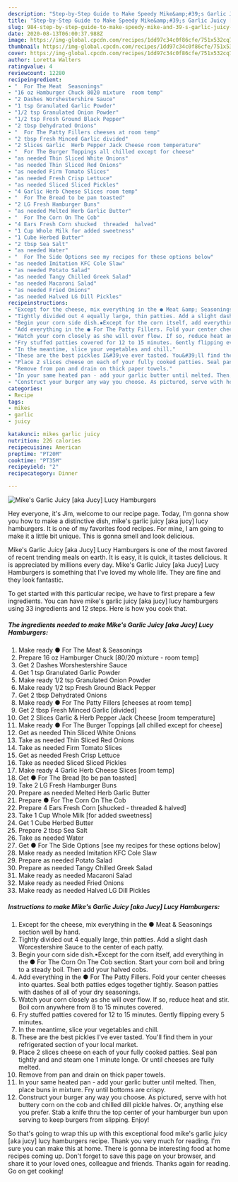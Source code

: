 ```yaml
---
description: "Step-by-Step Guide to Make Speedy Mike&amp;#39;s Garlic Juicy [aka Jucy] Lucy Hamburgers"
title: "Step-by-Step Guide to Make Speedy Mike&amp;#39;s Garlic Juicy [aka Jucy] Lucy Hamburgers"
slug: 984-step-by-step-guide-to-make-speedy-mike-and-39-s-garlic-juicy-aka-jucy-lucy-hamburgers
date: 2020-08-13T06:00:37.988Z
image: https://img-global.cpcdn.com/recipes/1dd97c34c0f86cfe/751x532cq70/mikes-garlic-juicy-aka-jucy-lucy-hamburgers-recipe-main-photo.jpg
thumbnail: https://img-global.cpcdn.com/recipes/1dd97c34c0f86cfe/751x532cq70/mikes-garlic-juicy-aka-jucy-lucy-hamburgers-recipe-main-photo.jpg
cover: https://img-global.cpcdn.com/recipes/1dd97c34c0f86cfe/751x532cq70/mikes-garlic-juicy-aka-jucy-lucy-hamburgers-recipe-main-photo.jpg
author: Loretta Walters
ratingvalue: 4
reviewcount: 12280
recipeingredient:
- "  For The Meat  Seasonings"
- "16 oz Hamburger Chuck 8020 mixture  room temp"
- "2 Dashes Worshestershire Sauce"
- "1 tsp Granulated Garlic Powder"
- "1/2 tsp Granulated Onion Powder"
- "1/2 tsp Fresh Ground Black Pepper"
- "2 tbsp Dehydrated Onions"
- "  For The Patty Fillers cheeses at room temp"
- "2 tbsp Fresh Minced Garlic divided"
- "2 Slices Garlic  Herb Pepper Jack Cheese room temperature"
- "  For The Burger Toppings all chilled except for cheese"
- "as needed Thin Sliced White Onions"
- "as needed Thin Sliced Red Onions"
- "as needed Firm Tomato Slices"
- "as needed Fresh Crisp Lettuce"
- "as needed Sliced Sliced Pickles"
- "4 Garlic Herb Cheese Slices room temp"
- "  For The Bread to be pan toasted"
- "2 LG Fresh Hamburger Buns"
- "as needed Melted Herb Garlic Butter"
- "  For The Corn On The Cob"
- "4 Ears Fresh Corn shucked  threaded  halved"
- "1 Cup Whole Milk for added sweetness"
- "1 Cube Herbed Butter"
- "2 tbsp Sea Salt"
- "as needed Water"
- "  For The Side Options see my recipes for these options below"
- "as needed Imitation KFC Cole Slaw"
- "as needed Potato Salad"
- "as needed Tangy Chilled Greek Salad"
- "as needed Macaroni Salad"
- "as needed Fried Onions"
- "as needed Halved LG Dill Pickles"
recipeinstructions:
- "Except for the cheese, mix everything in the ● Meat &amp; Seasonings section well by hand."
- "Tightly divided out 4 equally large, thin patties. Add a slight dash Worcestershire Sauce to the center of each patty."
- "Begin your corn side dish.▪Except for the corn itself, add everything in the ● For The Corn On The Cob section. Start your corn boil and bring to a steady boil. Then add your halved cobs."
- "Add everything in the ● For The Patty Fillers. Fold your center cheeses into quartes. Seal both patties edges together tightly. Season patties with dashes of all of your dry seasonings."
- "Watch your corn closely as she will over flow. If so, reduce heat and stir. Boil corn anywhere from 8 to 15 minutes covered."
- "Fry stuffed patties covered for 12 to 15 minutes. Gently flipping every 5 minutes."
- "In the meantime, slice your vegetables and chill."
- "These are the best pickles I&#39;ve ever tasted. You&#39;ll find them in your refrigerated section of your local market."
- "Place 2 slices cheese on each of your fully cooked patties. Seal pan tightly and and steam one 1 minute longe. Or until cheeses are fully melted."
- "Remove from pan and drain on thick paper towels."
- "In your same heated pan - add your garlic butter until melted. Then, place buns in mixture. Fry until bottoms are crispy."
- "Construct your burger any way you choose. As pictured, serve with hot buttery corn on the cob and chilled dill pickle halves. Or, anything else you prefer. Stab a knife thru the top center of your hamburger bun upon serving to keep burgers from slipping. Enjoy!"
categories:
- Recipe
tags:
- mikes
- garlic
- juicy

katakunci: mikes garlic juicy 
nutrition: 226 calories
recipecuisine: American
preptime: "PT20M"
cooktime: "PT35M"
recipeyield: "2"
recipecategory: Dinner

---
```



![Mike&#39;s Garlic Juicy [aka Jucy] Lucy Hamburgers](https://img-global.cpcdn.com/recipes/1dd97c34c0f86cfe/751x532cq70/mikes-garlic-juicy-aka-jucy-lucy-hamburgers-recipe-main-photo.jpg)

Hey everyone, it's Jim, welcome to our recipe page. Today, I'm gonna show you how to make a distinctive dish, mike&#39;s garlic juicy [aka jucy] lucy hamburgers. It is one of my favorites food recipes. For mine, I am going to make it a little bit unique. This is gonna smell and look delicious.



Mike&#39;s Garlic Juicy [aka Jucy] Lucy Hamburgers is one of the most favored of recent trending meals on earth. It is easy, it is quick, it tastes delicious. It is appreciated by millions every day. Mike&#39;s Garlic Juicy [aka Jucy] Lucy Hamburgers is something that I've loved my whole life. They are fine and they look fantastic.


To get started with this particular recipe, we have to first prepare a few ingredients. You can have mike&#39;s garlic juicy [aka jucy] lucy hamburgers using 33 ingredients and 12 steps. Here is how you cook that.

<!--inarticleads1-->

##### The ingredients needed to make Mike&#39;s Garlic Juicy [aka Jucy] Lucy Hamburgers:

1. Make ready  ● For The Meat &amp; Seasonings
1. Prepare 16 oz Hamburger Chuck [80/20 mixture - room temp]
1. Get 2 Dashes Worshestershire Sauce
1. Get 1 tsp Granulated Garlic Powder
1. Make ready 1/2 tsp Granulated Onion Powder
1. Make ready 1/2 tsp Fresh Ground Black Pepper
1. Get 2 tbsp Dehydrated Onions
1. Make ready  ● For The Patty Fillers [cheeses at room temp]
1. Get 2 tbsp Fresh Minced Garlic [divided]
1. Get 2 Slices Garlic &amp; Herb Pepper Jack Cheese [room temperature]
1. Make ready  ● For The Burger Toppings [all chilled except for cheese]
1. Get as needed Thin Sliced White Onions
1. Take as needed Thin Sliced Red Onions
1. Take as needed Firm Tomato Slices
1. Get as needed Fresh Crisp Lettuce
1. Take as needed Sliced Sliced Pickles
1. Make ready 4 Garlic Herb Cheese Slices [room temp]
1. Get  ● For The Bread [to be pan toasted]
1. Take 2 LG Fresh Hamburger Buns
1. Prepare as needed Melted Herb Garlic Butter
1. Prepare  ● For The Corn On The Cob
1. Prepare 4 Ears Fresh Corn [shucked - threaded &amp; halved]
1. Take 1 Cup Whole Milk [for added sweetness]
1. Get 1 Cube Herbed Butter
1. Prepare 2 tbsp Sea Salt
1. Take as needed Water
1. Get  ● For The Side Options [see my recipes for these options below]
1. Make ready as needed Imitation KFC Cole Slaw
1. Prepare as needed Potato Salad
1. Prepare as needed Tangy Chilled Greek Salad
1. Make ready as needed Macaroni Salad
1. Make ready as needed Fried Onions
1. Make ready as needed Halved LG Dill Pickles




<!--inarticleads2-->

##### Instructions to make Mike&#39;s Garlic Juicy [aka Jucy] Lucy Hamburgers:

1. Except for the cheese, mix everything in the ● Meat &amp; Seasonings section well by hand.
1. Tightly divided out 4 equally large, thin patties. Add a slight dash Worcestershire Sauce to the center of each patty.
1. Begin your corn side dish.▪Except for the corn itself, add everything in the ● For The Corn On The Cob section. Start your corn boil and bring to a steady boil. Then add your halved cobs.
1. Add everything in the ● For The Patty Fillers. Fold your center cheeses into quartes. Seal both patties edges together tightly. Season patties with dashes of all of your dry seasonings.
1. Watch your corn closely as she will over flow. If so, reduce heat and stir. Boil corn anywhere from 8 to 15 minutes covered.
1. Fry stuffed patties covered for 12 to 15 minutes. Gently flipping every 5 minutes.
1. In the meantime, slice your vegetables and chill.
1. These are the best pickles I&#39;ve ever tasted. You&#39;ll find them in your refrigerated section of your local market.
1. Place 2 slices cheese on each of your fully cooked patties. Seal pan tightly and and steam one 1 minute longe. Or until cheeses are fully melted.
1. Remove from pan and drain on thick paper towels.
1. In your same heated pan - add your garlic butter until melted. Then, place buns in mixture. Fry until bottoms are crispy.
1. Construct your burger any way you choose. As pictured, serve with hot buttery corn on the cob and chilled dill pickle halves. Or, anything else you prefer. Stab a knife thru the top center of your hamburger bun upon serving to keep burgers from slipping. Enjoy!




So that's going to wrap this up with this exceptional food mike&#39;s garlic juicy [aka jucy] lucy hamburgers recipe. Thank you very much for reading. I'm sure you can make this at home. There is gonna be interesting food at home recipes coming up. Don't forget to save this page on your browser, and share it to your loved ones, colleague and friends. Thanks again for reading. Go on get cooking!
